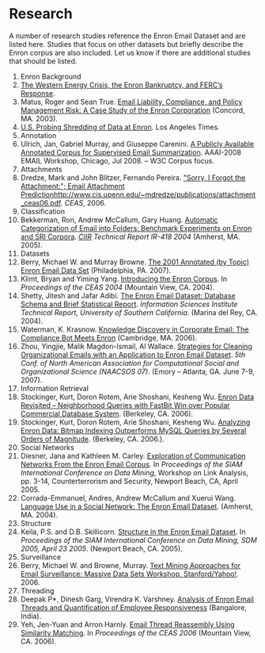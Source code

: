 # Research

A number of research studies reference the Enron Email Dataset and are listed here. Studies that focus on other datasets but briefly describe the Enron corpus are also included. Let us know if there are additional studies that should be listed.

1. Enron Background
  1. [The Western Energy Crisis, the Enron Bankruptcy, and FERC’s Response](http://www.ferc.gov/industries/electric/indus-act/wec/chron/chronology.pdf).
  2. Matus, Roger and Sean True. [Email Liability, Compliance, and Policy Management Risk: A Case Study of the Enron Corporation](http://www.inboxer.com/downloads/Monsters_In_Your_Mailbox.pdf) (Concord, MA. 2003).
  3. [U.S. Probing Shredding of Data at Enron](http://www.peggylee.com/solos/news_latimes_1.23.2002.pdf). Los Angeles Times.
2. Annotation
  1. Ulrich, Jan, Gabriel Murray, and Giuseppe Carenini. [A Publicly Available Annotated Corpus for Supervised Email Summarization]("http://cs.ubc.ca/~ulrichj/papers/ulrich-aaai08.pdf). AAAI-2008 EMAIL Workshop, Chicago, Jul 2008. &#8211; W3C Corpus focus.
3. Attachments
  1. Dredze, Mark and John Blitzer, Fernando Pereira. ["Sorry, I Forgot the Attachment:"; Email Attachment Prediction]()http://www.cis.upenn.edu/~mdredze/publications/attachment_ceas06.pdf. *CEAS*, 2006.
4. Classification
  1. Bekkerman, Ron, Andrew McCallum, Gary Huang. [Automatic Categorization of Email into Folders: Benchmark Experiments on Enron and SRI Corpora](http://www.cs.umass.edu/~ronb/papers/email.pdf). *[CIIR](http://ciir.cs.umass.edu/) Technical Report IR-418 2004* (Amherst, MA. 2005).
5. Datasets
  1. Berry, Michael W. and Murray Browne. [The 2001 Annotated (by Topic) Enron Email Data Set](http://www.ldc.upenn.edu/Catalog/docs/LDC2007T22/Anno_Topic_exp_LDC.pdf) (Philadelphia, PA. 2007).
  2. Klimt, Bryan and Yiming Yang. [Introducing the Enron Corpus](http://nyc.lti.cs.cmu.edu/yiming/Publications/klimt-ecml04.pdf). In *Proceedings of the CEAS 2004* (Mountain View, CA. 2004).
  3. Shetty, Jitesh and Jafar Adibi. [The Enron Email Dataset: Database Schema and Brief Statistical Report](http://www.isi.edu/~adibi/Enron/Enron_Dataset_Report.pdf). *Information Sciences Institute Technical Report, University of Southern California*. (Marina del Rey, CA. 2004).
  4. Waterman, K. Krasnow. [Knowledge Discovery in Corporate Email: The Compliance Bot Meets Enron](http://dspace.mit.edu/bitstream/handle/1721.1/37574/85813548.pdf?sequence=1) (Cambridge, MA. 2006).
  5. Zhou, Yingjie, Malik Magdon-Ismail, Al Wallace. [Strategies for Cleaning Organizational Emails with an Application to Enron Email Dataset](http://www.cs.rpi.edu/~goldberg/publications/cleaning.pdf). *5th Conf. of North American Association for Computational Social and Organizational Science (NAACSOS 07)*. (Emory &#8211; Atlanta, GA. June 7-9, 2007).
6. Information Retrieval
  1. Stockinger, Kurt, Doron Rotem, Arie Shoshani, Kesheng Wu. [Enron Data Revisited &#8211; Neighborhood Queries with FastBit Win over Popular Commercial Database System](http://vis.lbl.gov/~kurts/research/enron-fastbit-lbnl-61083.pdf). (Berkeley, CA. 2006).
  2. Stockinger, Kurt, Doron Rotem, Arie Shoshani, Kesheng Wu. [Analyzing Enron Data: Bitmap Indexing Outperforms MySQL Queries by Several Orders of Magnitude](http://repositories.cdlib.org/cgi/viewcontent.cgi?article=4134&#038;context=lbnl). (Berkeley, CA. 2006.).
7. Social Networks
  1. Diesner, Jana and Kathleen M. Carley. [Exploration of Communication Networks From the Enron Email Corpus](http://www.andrew.cmu.edu/user/jdiesner/publications/diesner_carley_siam_enron_03_05.pdf). In *Proceedings of the SIAM International Conference on Data Mining*, Workshop on Link Analysis, pp. 3-14, Counterterrorism and Security, Newport Beach, CA, April 2005.
  1. Corrada-Emmanuel, Andres, Andrew McCallum and Xuerui Wang. [Language Use in a Social Network: The Enron Email Dataset](www.cnlp.org/presentations/slides/Corrada_Enron.pdf). (Amherst, MA. 2004).
8. Structure
  1. Keila, P.S. and D.B. Skillicorn. [Structure in the Enron Email Dataset](http://www.cs.queensu.ca/~skill/enron.pdf). In *Proceedings of the SIAM International Conference on Data Mining, SDM 2005, April 23 2005*. (Newport Beach, CA. 2005).
9. Surveillance
  1. Berry, Michael W. and Browne, Murray. [Text Mining Approaches for Email Surveillance: Massive Data Sets Workshop, Stanford/Yahoo!](http://www.stanford.edu/group/mmds/slides/berry-mmds.pdf). 2006.
10. Threading
  1. Deepak P*, Dinesh Garg, Virendra K. Varshney. [Analysis of Enron Email Threads and Quantification of Employee Responsiveness](http://deepakp7.googlepages.com/textlink07.pdf) (Bangalore, India).
  2. Yeh, Jen-Yuan and Arron Harnly. [Email Thread Reassembly Using Similarity Matching](http://www.ceas.cc/2006/7.pdf). In *Proceedings of the CEAS 2006* (Mountain View, CA. 2006).

